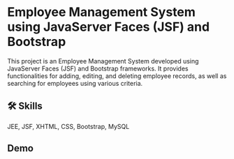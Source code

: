 
# Employee Management System using JavaServer Faces (JSF) and Bootstrap

This project is an Employee Management System developed using JavaServer Faces (JSF) and Bootstrap frameworks. It provides functionalities for adding, editing, and deleting employee records, as well as searching for employees using various criteria.


## 🛠 Skills
JEE, JSF, XHTML, CSS, Bootstrap, MySQL 


## Demo
